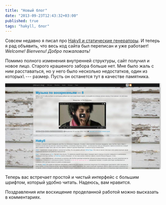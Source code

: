```yaml
---
title: "Новый блог"
date: "2013-09-23T12:43:32+03:00"
published: true
tags: "hakyll, блог"
---
```


Совсем недавно я писал про [Hakyll и статические генераторы](/post/hakyll). И теперь я рад объявить, что весь код сайта
был переписан и уже работает! *Welcome! Bienvenu! Добро пожаловать!*

Помимо полного изменения внутренней структуры, сайт получил и новое лицо. Старого крашеного забора больше нет.
Мне было жаль с ним расставаться, но у него было несколько недостатков, один из которых\ --- размер.
Пусть он останется тут в качестве памятника.

![Старый блог](/images/screenshots/old-site.jpg "Старый блог")

Теперь вас встречает простой и чистый интерфейс с большим шрифтом, который удобно читать. Надеюсь, вам нравится.

Поздравления или восхищение проделанной работой можно высказать в комментариях.
